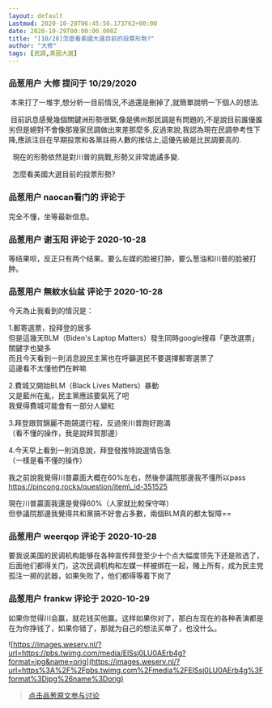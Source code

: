 ```yaml
---
layout: default
Lastmod: 2020-10-28T06:45:56.173762+00:00
date: 2020-10-29T00:00:00.000Z
title: "[10/28]怎麼看美國大選目前的投票形勢?"
author: "大修"
tags: [民調,美國大選]
---
```



### 品葱用户 **大修** 提问于 10/29/2020
    
 本來打了一堆字,想分析一目前情況,不過還是刪掉了,就簡單說明一下個人的想法.  
  
 目前訊息感覺幾個關鍵洲形勢很緊,像是佛州那民調是有問題的,不是說目前誰優誰劣但是絕對不會像那幾家民調做出來差那麼多,反過來說,我認為現在民調參考性下降,應該注目在早期投票和各黨註冊人數的推估上,這優先級是比民調要高的.  
  
  
  現在的形勢依然是對川普的挑戰,形勢又非常詭譎多變.  
  
  
  怎麼看美國大選目前的投票形勢?
    
                

### 品葱用户 **naocan看门的** 评论于 
        
完全不懂，坐等最新信息。
        
                

### 品葱用户 **谢玉阳** 评论于 2020-10-28
        
等结果呗，反正只有两个结果。要么左媒的脸被打肿，要么葱油和川普的脸被打肿。
        
                

### 品葱用户 **無紋水仙盆** 评论于 2020-10-28
        
今天為止我看到的情況是：  
  
1.郵寄選票，投拜登的居多  
但是這幾天BLM（Biden's Laptop Matters）發生同時google搜尋「更改選票」關鍵字也變多  
而且今天看到一則消息說民主黨也在呼籲選民不要選擇郵寄選票了  
這邊看不太懂他們在幹嘛  
  
2.費城又開始BLM（Black Lives Matters）暴動  
又是藍州在亂，民主黨應該要氣死了吧  
我覺得費城可能會有一部分人變紅  
  
3.拜登跟賀錦麗不跑競選行程，反過來川普跑好跑滿  
（看不懂的操作，我是說拜賀那邊）  
  
4.今天早上看到一則消息說，拜登發推特說選情告急  
（一樣是看不懂的操作）  
  
我之前說我覺得川普贏面大概在60%左右，然後參議院那邊我不懂所以pass  
https://pincong.rocks/question/item\_id-351525  
  
現在川普贏面我還是覺得60%（人家就比較保守咩）  
但參議院那邊我覺得共和黨搞不好會占多數，兩個BLM真的都太智障==
        
                

### 品葱用户 **weerqop** 评论于 2020-10-28
        
要我说美国的民调机构能够在各种宣传拜登至少十个点大幅度领先下还是败选了，后面他们都得关门，这次民调机构和左媒一样被绑在一起，赌上所有，成为民主党孤注一掷的武器，如果失败了，他们都得等着下岗了
        
                

### 品葱用户 **frankw** 评论于 2020-10-29
        
如果你觉得川会赢，就花钱买他赢。这样如果你对了，那白左现在的各种表演都是在为你挣钱了，如果你错了，那就为自己的想法买单了，也没什么。  
  
![https://images.weserv.nl/?url=https://pbs.twimg.com/media/ElSsj0LU0AErb4g?format=jpg&name=orig](https://images.weserv.nl/?url=https%3A%2F%2Fpbs.twimg.com%2Fmedia%2FElSsj0LU0AErb4g%3Fformat%3Djpg%26name%3Dorig)
        
                





> [点击品葱原文参与讨论](https://pincong.rocks/question/32775)

